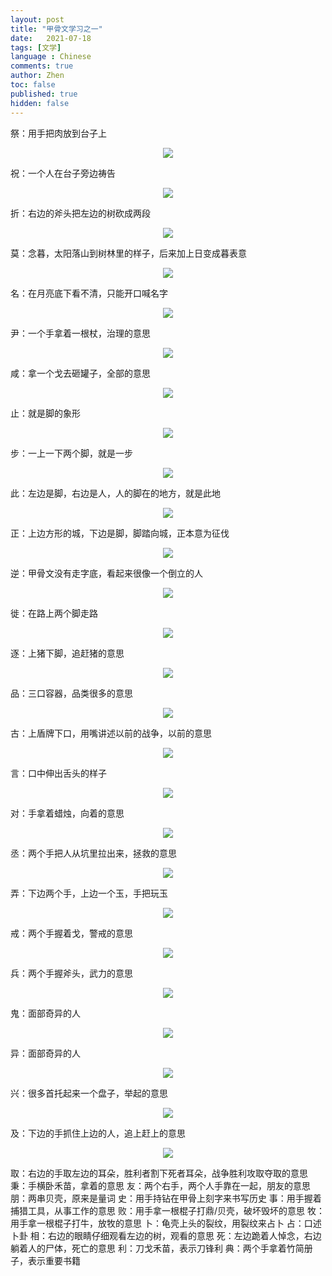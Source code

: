 ```yaml
---
layout: post
title: "甲骨文学习之一"
date:   2021-07-18
tags: [文学]
language : Chinese
comments: true
author: Zhen
toc: false
published: true
hidden: false
---
```

祭：用手把肉放到台子上
<p align="center"> <img src="{{ site.imageurl }}/甲骨文学习1.png"> </p> 
祝：一个人在台子旁边祷告
<p align="center"> <img src="{{ site.imageurl }}/甲骨文学习2.png"> </p> 
折：右边的斧头把左边的树砍成两段
<p align="center"> <img src="{{ site.imageurl }}/甲骨文学习3.png"> </p> 
莫：念暮，太阳落山到树林里的样子，后来加上日变成暮表意
<p align="center"> <img src="{{ site.imageurl }}/甲骨文学习4.png"> </p> 
名：在月亮底下看不清，只能开口喊名字
<p align="center"> <img src="{{ site.imageurl }}/甲骨文学习5.png"> </p> 
尹：一个手拿着一根杖，治理的意思
<p align="center"> <img src="{{ site.imageurl }}/甲骨文学习6.png"> </p> 
咸：拿一个戈去砸罐子，全部的意思
<p align="center"> <img src="{{ site.imageurl }}/甲骨文学习7.png"> </p> 
止：就是脚的象形
<p align="center"> <img src="{{ site.imageurl }}/甲骨文学习8.png"> </p> 
步：一上一下两个脚，就是一步
<p align="center"> <img src="{{ site.imageurl }}/甲骨文学习9.png"> </p> 
此：左边是脚，右边是人，人的脚在的地方，就是此地
<p align="center"> <img src="{{ site.imageurl }}/甲骨文学习10.png"> </p> 
正：上边方形的城，下边是脚，脚踏向城，正本意为征伐
<p align="center"> <img src="{{ site.imageurl }}/甲骨文学习11.png"> </p> 
逆：甲骨文没有走字底，看起来很像一个倒立的人
<p align="center"> <img src="{{ site.imageurl }}/甲骨文学习12.png"> </p> 
徙：在路上两个脚走路
<p align="center"> <img src="{{ site.imageurl }}/甲骨文学习13.png"> </p> 
逐：上猪下脚，追赶猪的意思
<p align="center"> <img src="{{ site.imageurl }}/甲骨文学习14.png"> </p> 
品：三口容器，品类很多的意思
<p align="center"> <img src="{{ site.imageurl }}/甲骨文学习15.png"> </p> 
古：上盾牌下口，用嘴讲述以前的战争，以前的意思
<p align="center"> <img src="{{ site.imageurl }}/甲骨文学习16.png"> </p> 
言：口中伸出舌头的样子
<p align="center"> <img src="{{ site.imageurl }}/甲骨文学习17.png"> </p> 
对：手拿着蜡烛，向着的意思
<p align="center"> <img src="{{ site.imageurl }}/甲骨文学习18.png"> </p> 
丞：两个手把人从坑里拉出来，拯救的意思
<p align="center"> <img src="{{ site.imageurl }}/甲骨文学习19.png"> </p> 
弄：下边两个手，上边一个玉，手把玩玉
<p align="center"> <img src="{{ site.imageurl }}/甲骨文学习20.png"> </p> 
戒：两个手握着戈，警戒的意思
<p align="center"> <img src="{{ site.imageurl }}/甲骨文学习21.png"> </p> 
兵：两个手握斧头，武力的意思
<p align="center"> <img src="{{ site.imageurl }}/甲骨文学习22.png"> </p> 
鬼：面部奇异的人
<p align="center"> <img src="{{ site.imageurl }}/甲骨文学习23.png"> </p> 
异：面部奇异的人
<p align="center"> <img src="{{ site.imageurl }}/甲骨文学习24.png"> </p> 
兴：很多首托起来一个盘子，举起的意思
<p align="center"> <img src="{{ site.imageurl }}/甲骨文学习25.png"> </p> 
及：下边的手抓住上边的人，追上赶上的意思
<p align="center"> <img src="{{ site.imageurl }}/甲骨文学习26.png"> </p> 
取：右边的手取左边的耳朵，胜利者割下死者耳朵，战争胜利攻取夺取的意思
秉：手横卧禾苗，拿着的意思
友：两个右手，两个人手靠在一起，朋友的意思
朋：两串贝壳，原来是量词
史：用手持钻在甲骨上刻字来书写历史
事：用手握着捕猎工具，从事工作的意思
败：用手拿一根棍子打鼎/贝壳，破坏毁坏的意思
牧：用手拿一根棍子打牛，放牧的意思
卜：龟壳上头的裂纹，用裂纹来占卜
占：口述卜卦
相：右边的眼睛仔细观看左边的树，观看的意思
死：左边跪着人悼念，右边躺着人的尸体，死亡的意思
利：刀戈禾苗，表示刀锋利
典：两个手拿着竹简册子，表示重要书籍













<!--stackedit_data:
eyJoaXN0b3J5IjpbLTMxNTUyNzQyNCwxMjA5NTAxMTU2LC04Nj
gzOTU1ODMsLTU1NTA2OTg3MywtODI1NDQ5NzQxLC0xNjY0Mjk5
MDY0LC0yODAwMzczMjgsLTMyOTA0NTA0MywtODM2NDE0NDg2LD
E1NjY3NTc4NzFdfQ==
-->